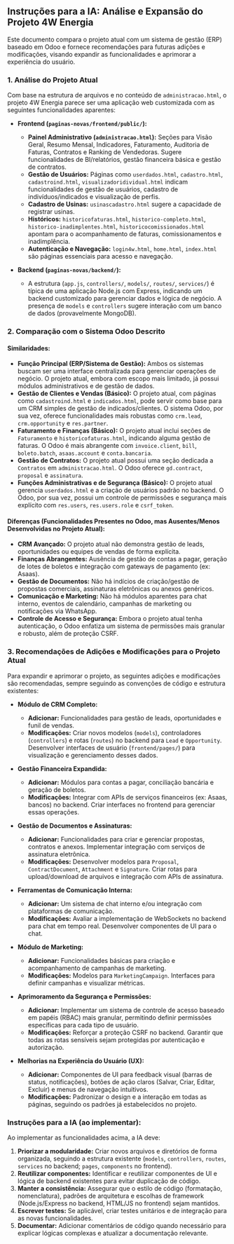 ## Instruções para a IA: Análise e Expansão do Projeto 4W Energia

Este documento compara o projeto atual com um sistema de gestão (ERP) baseado em Odoo e fornece recomendações para futuras adições e modificações, visando expandir as funcionalidades e aprimorar a experiência do usuário.

### 1. Análise do Projeto Atual

Com base na estrutura de arquivos e no conteúdo de `administracao.html`, o projeto 4W Energia parece ser uma aplicação web customizada com as seguintes funcionalidades aparentes:

*   **Frontend (`paginas-novas/frontend/public/`):**
    *   **Painel Administrativo (`administracao.html`):** Seções para Visão Geral, Resumo Mensal, Indicadores, Faturamento, Auditoria de Faturas, Contratos e Ranking de Vendedoras. Sugere funcionalidades de BI/relatórios, gestão financeira básica e gestão de contratos.
    *   **Gestão de Usuários:** Páginas como `userdados.html`, `cadastro.html`, `cadastroind.html`, `visualizadoridividual.html` indicam funcionalidades de gestão de usuários, cadastro de indivíduos/indicados e visualização de perfis.
    *   **Cadastro de Usinas:** `usinascadastro.html` sugere a capacidade de registrar usinas.
    *   **Históricos:** `historicofaturas.html`, `historico-completo.html`, `historico-inadimplentes.html`, `historicocomissionados.html` apontam para o acompanhamento de faturas, comissionamentos e inadimplência.
    *   **Autenticação e Navegação:** `login4w.html`, `home.html`, `index.html` são páginas essenciais para acesso e navegação.

*   **Backend (`paginas-novas/backend/`):**
    *   A estrutura (`app.js`, `controllers/`, `models/`, `routes/`, `services/`) é típica de uma aplicação Node.js com Express, indicando um backend customizado para gerenciar dados e lógica de negócio. A presença de `models` e `controllers` sugere interação com um banco de dados (provavelmente MongoDB).

### 2. Comparação com o Sistema Odoo Descrito

#### Similaridades:

*   **Função Principal (ERP/Sistema de Gestão):** Ambos os sistemas buscam ser uma interface centralizada para gerenciar operações de negócio. O projeto atual, embora com escopo mais limitado, já possui módulos administrativos e de gestão de dados.
*   **Gestão de Clientes e Vendas (Básico):** O projeto atual, com páginas como `cadastroind.html` e `indicados.html`, pode servir como base para um CRM simples de gestão de indicados/clientes. O sistema Odoo, por sua vez, oferece funcionalidades mais robustas como `crm.lead`, `crm.opportunity` e `res.partner`.
*   **Faturamento e Finanças (Básico):** O projeto atual inclui seções de `Faturamento` e `historicofaturas.html`, indicando alguma gestão de faturas. O Odoo é mais abrangente com `invoice.client`, `bill`, `boleto.batch`, `asaas.account` e `conta.bancaria`.
*   **Gestão de Contratos:** O projeto atual possui uma seção dedicada a `Contratos` em `administracao.html`. O Odoo oferece `gd.contract`, `proposal` e `assinatura`.
*   **Funções Administrativas e de Segurança (Básico):** O projeto atual gerencia `userdados.html` e a criação de usuários padrão no backend. O Odoo, por sua vez, possui um controle de permissões e segurança mais explícito com `res.users`, `res.users.role` e `csrf_token`.

#### Diferenças (Funcionalidades Presentes no Odoo, mas Ausentes/Menos Desenvolvidas no Projeto Atual):

*   **CRM Avançado:** O projeto atual não demonstra gestão de leads, oportunidades ou equipes de vendas de forma explícita.
*   **Finanças Abrangentes:** Ausência de gestão de contas a pagar, geração de lotes de boletos e integração com gateways de pagamento (ex: Asaas).
*   **Gestão de Documentos:** Não há indícios de criação/gestão de propostas comerciais, assinaturas eletrônicas ou anexos genéricos.
*   **Comunicação e Marketing:** Não há módulos aparentes para chat interno, eventos de calendário, campanhas de marketing ou notificações via WhatsApp.
*   **Controle de Acesso e Segurança:** Embora o projeto atual tenha autenticação, o Odoo enfatiza um sistema de permissões mais granular e robusto, além de proteção CSRF.

### 3. Recomendações de Adições e Modificações para o Projeto Atual

Para expandir e aprimorar o projeto, as seguintes adições e modificações são recomendadas, sempre seguindo as convenções de código e estrutura existentes:

*   **Módulo de CRM Completo:**
    *   **Adicionar:** Funcionalidades para gestão de leads, oportunidades e funil de vendas.
    *   **Modificações:** Criar novos modelos (`models`), controladores (`controllers`) e rotas (`routes`) no backend para `Lead` e `Opportunity`. Desenvolver interfaces de usuário (`frontend/pages/`) para visualização e gerenciamento desses dados.

*   **Gestão Financeira Expandida:**
    *   **Adicionar:** Módulos para contas a pagar, conciliação bancária e geração de boletos.
    *   **Modificações:** Integrar com APIs de serviços financeiros (ex: Asaas, bancos) no backend. Criar interfaces no frontend para gerenciar essas operações.

*   **Gestão de Documentos e Assinaturas:**
    *   **Adicionar:** Funcionalidades para criar e gerenciar propostas, contratos e anexos. Implementar integração com serviços de assinatura eletrônica.
    *   **Modificações:** Desenvolver modelos para `Proposal`, `ContractDocument`, `Attachment` e `Signature`. Criar rotas para upload/download de arquivos e integração com APIs de assinatura.

*   **Ferramentas de Comunicação Interna:**
    *   **Adicionar:** Um sistema de chat interno e/ou integração com plataformas de comunicação.
    *   **Modificações:** Avaliar a implementação de WebSockets no backend para chat em tempo real. Desenvolver componentes de UI para o chat.

*   **Módulo de Marketing:**
    *   **Adicionar:** Funcionalidades básicas para criação e acompanhamento de campanhas de marketing.
    *   **Modificações:** Modelos para `MarketingCampaign`. Interfaces para definir campanhas e visualizar métricas.

*   **Aprimoramento da Segurança e Permissões:**
    *   **Adicionar:** Implementar um sistema de controle de acesso baseado em papéis (RBAC) mais granular, permitindo definir permissões específicas para cada tipo de usuário.
    *   **Modificações:** Reforçar a proteção CSRF no backend. Garantir que todas as rotas sensíveis sejam protegidas por autenticação e autorização.

*   **Melhorias na Experiência do Usuário (UX):**
    *   **Adicionar:** Componentes de UI para feedback visual (barras de status, notificações), botões de ação claros (Salvar, Criar, Editar, Excluir) e menus de navegação intuitivos.
    *   **Modificações:** Padronizar o design e a interação em todas as páginas, seguindo os padrões já estabelecidos no projeto.

### Instruções para a IA (ao implementar):

Ao implementar as funcionalidades acima, a IA deve:

1.  **Priorizar a modularidade:** Criar novos arquivos e diretórios de forma organizada, seguindo a estrutura existente (`models`, `controllers`, `routes`, `services` no backend; `pages`, `components` no frontend).
2.  **Reutilizar componentes:** Identificar e reutilizar componentes de UI e lógica de backend existentes para evitar duplicação de código.
3.  **Manter a consistência:** Assegurar que o estilo de código (formatação, nomenclatura), padrões de arquitetura e escolhas de framework (Node.js/Express no backend, HTML/JS no frontend) sejam mantidos.
4.  **Escrever testes:** Se aplicável, criar testes unitários e de integração para as novas funcionalidades.
5.  **Documentar:** Adicionar comentários de código quando necessário para explicar lógicas complexas e atualizar a documentação relevante.
